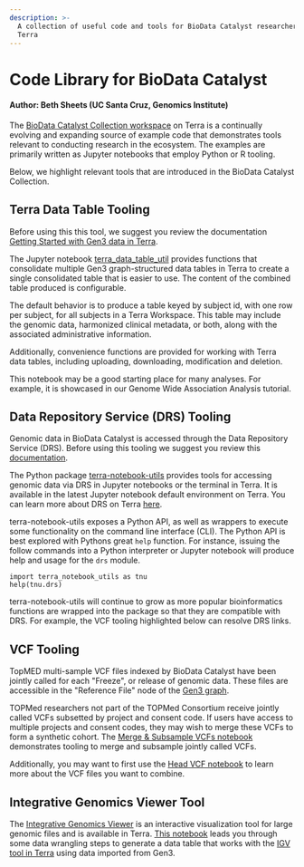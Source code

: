 ```yaml
---
description: >-
  A collection of useful code and tools for BioData Catalyst researchers on
  Terra
---
```


# Code Library for BioData Catalyst

#### Author: Beth Sheets \(UC Santa Cruz, Genomics Institute\)

The [BioData Catalyst Collection workspace](https://terra.biodatacatalyst.nhlbi.nih.gov/#workspaces/biodata-catalyst/BioData%20Catalyst%20Collection) on Terra is a continually evolving and expanding source of example code that demonstrates tools relevant to conducting research in the ecosystem. The examples are primarily written as Jupyter notebooks that employ Python or R tooling. 

Below, we highlight relevant tools that are introduced in the BioData Catalyst Collection. 

## Terra Data Table Tooling

Before using this this tool, we suggest you review the documentation [Getting Started with Gen3 data in Terra](https://support.terra.bio/hc/en-us/articles/360038087312). 

The Jupyter notebook [terra\_data\_table\_util](https://app.terra.bio/#workspaces/biodata-catalyst/BioData%20Catalyst%20Collection/notebooks/launch/terra_data_table_util.ipynb) provides functions that consolidate multiple Gen3 graph-structured data tables in Terra to create a single consolidated table that is easier to use. The content of the combined table produced is configurable.

The default behavior is to produce a table keyed by subject id, with one row per subject, for all subjects in a Terra Workspace. This table may include the genomic data, harmonized clinical metadata, or both, along with the associated administrative information.

Additionally, convenience functions are provided for working with Terra data tables, including uploading, downloading, modification and deletion.  

This notebook may be a good starting place for many analyses. For example, it is showcased in our Genome Wide Association Analysis tutorial. 

## Data Repository Service \(DRS\) Tooling

Genomic data in BioData Catalyst is accessed through the Data Repository Service \(DRS\). Before using this tooling we suggest you review this [documentation](https://support.terra.bio/hc/en-us/articles/360039330211).

The Python package [terra-notebook-utils](https://github.com/DataBiosphere/terra-notebook-utils) provides tools for accessing genomic data via DRS in Jupyter notebooks or the terminal in Terra. It is available in the latest Jupyter notebook default environment on Terra.  You can learn more about DRS on Terra [here](https://support.terra.bio/hc/en-us/articles/360039330211-Data-Access-with-the-GA4GH-Data-Repository-Service-DRS-#h_4a56bae9-f008-4fc8-b81c-f5c595a31e77). 

terra-notebook-utils exposes a Python API, as well as wrappers to execute some functionality on the command line interface \(CLI\). The Python API is best explored with Pythons great `help` function. For instance, issuing the follow commands into a Python interpreter or Jupyter notebook will produce help and usage for the `drs` module.

```text
import terra_notebook_utils as tnu
help(tnu.drs)
```

terra-notebook-utils will continue to grow as more popular bioinformatics functions are wrapped into the package so that they are compatible with DRS. For example, the VCF tooling highlighted below can resolve DRS links. 

## VCF Tooling

TopMED multi-sample VCF files indexed by BioData Catalyst have been jointly called for each "Freeze", or release of genomic data. These files are accessible in the "Reference File" node of the [Gen3 graph](https://gen3.biodatacatalyst.nhlbi.nih.gov/DD). 

TOPMed researchers not part of the TOPMed Consortium receive jointly called VCFs subsetted by project and consent code. If users have access to multiple projects and consent codes, they may wish to merge these VCFs to form a synthetic cohort. The [Merge & Subsample VCFs notebook ](https://terra.biodatacatalyst.nhlbi.nih.gov/#workspaces/biodata-catalyst/BioData%20Catalyst%20Collection/notebooks/launch/VCF%20Merge%20and%20Subsample%20Tutorial.ipynb)demonstrates tooling to merge and subsample jointly called VCFs.

Additionally, you may want to first use the [Head VCF notebook](https://terra.biodatacatalyst.nhlbi.nih.gov/#workspaces/biodata-catalyst/BioData%20Catalyst%20Collection/notebooks/launch/head-vcf-gz.ipynb) to learn more about the VCF files you want to combine. 

##  Integrative Genomics Viewer Tool

The [Integrative Genomics Viewer](http://software.broadinstitute.org/software/igv/) is an interactive visualization tool for large genomic files and is available in Terra. [This notebook](https://terra.biodatacatalyst.nhlbi.nih.gov/#workspaces/biodata-catalyst/BioData%20Catalyst%20Collection/notebooks/launch/Prepare%20Gen3%20data%20for%20input%20into%20the%20Integrative%20Genomics%20Viewer%20%28IGV%29%20in%20Terra%20.ipynb) leads you through some data wrangling steps to generate a data table that works with the [IGV tool in Terra](https://support.terra.bio/hc/en-us/articles/360029654831-Viewing-IGV-tracks-of-BAM-files-in-your-workspace-data) using data imported from Gen3.







